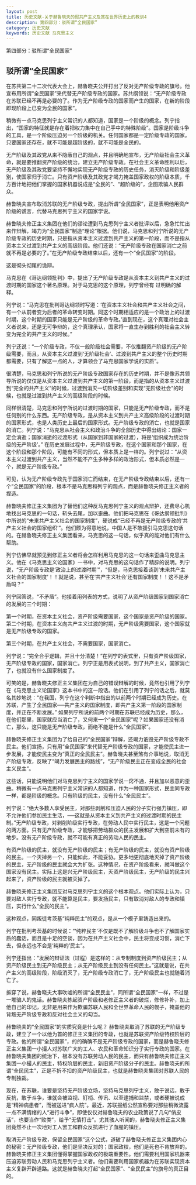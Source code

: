 ```yaml
---
layout: post
title: 历史文献-关于赫鲁晓夫的假共产主义及其在世界历史上的教训4
description: 第四部分：驳所谓“全民国家”
category: 历史文献
keywords: 历史文献 马克思主义
---
```


第四部分：驳所谓“全民国家”

## 驳所谓“全民国家” ##

在苏共第二十二次代表大会上，赫鲁晓夫公开打出了反对无产阶级专政的旗号。他宣布用所谓“全民国家”来代替无产阶级专政的国家。苏共纲领说：“无产阶级专政在苏联已经不再是必要的了。作为无产阶级专政的国家而产生的国家，在新的阶段即现阶段上已变为全民的国家”。

稍微有一点马克思列宁主义常识的人都知道，国家是一个阶级的概念。列宁指出，“国家的特征就是存在着把权力集中在自己手中的特殊阶级”。国家是阶级斗争的工具，是一个阶级压迫另一个阶级的机关。任何国家都是一定阶级专政的国家。只要国家还存在，就不可能是超阶级的，就不可能是全民的。

无产阶级及其政党从来不隐蔽自己的观点，并且明确地宣布，无产阶级社会主义革命，就是要推翻资产阶级的统治，建立无产阶级专政。在社会主义革命胜利以后，无产阶级及其政党要坚持不懈地实现无产阶级专政的历史任务，消灭阶级和阶级差别，使国家归于消亡。只有资产阶级及其政党才竭力掩盖国家政权的阶级本质，千方百计地把他们掌握的国家机器说成是“全民的”、“超阶级的”，企图欺骗人民群众。

赫鲁晓夫宣布取消苏联的无产阶级专政，提出所谓“全民国家”，正是表明他用资产阶级的谎言，代替马克思列宁主义的国家学说。

赫鲁晓夫修正主义集团在他们的谬论遭到马克思列宁主义者批评以后，急急忙忙出来作辩解，竭力为“全民国家”制造“理论”根据。他们说，马克思和列宁所说的无产阶级专政的历史时期，只是指从资本主义过渡到共产主义的第一阶段，而不是指从资本主义过渡到共产主义的高级阶段。他们还说：“无产阶级专政在国家消亡之前就不再是必要的了。”在无产阶级专政结束以后，还有一个“全民国家”的阶段。

这是彻头彻尾的诡辩。

马克思在《哥达纲领批判》中，提出了无产阶级专政是从资本主义到共产主义的过渡时期的国家这个著名原理。对于马克思的这个原理，列宁曾经有
过明确的解释。

列宁说：“马克思在批判哥达纲领时写道：‘在资本主义社会和共产主义社会之间，有一个从前者变为后者的革命转变时期。同这个时期相适应的是一个政治上的过渡时期，这个时期的国家只能是无产阶级的革命专政。’直到现在，这个真理对社会主义者说来，还是无可争辩的，这个真理承认，国家将一直生存到胜利的社会主义转变为完全的共产主义的时候。”

列宁还说：“一个阶级专政，不仅一般阶级社会需要，不仅推翻资产阶级的无产阶级需要，而且，从资本主义过渡到‘无阶级社会’、过渡到共产主义的整个历史时期都需要，只有了解这一点的人，才算领会了马克思国家学说的实质”。

很清楚，马克思和列宁所说的无产阶级专政国家存在的历史时期，并不是像苏共领导所说的仅仅是从资本主义过渡到共产主义的第一阶段，而是指的从资本主义过渡到“完全的共产主义”的时候，过渡到消灭一切阶级差别和实现“无阶级社会”的时候，也就是过渡到共产主义的高级阶段的时候。

同样很清楚，马克思和列宁所说的过渡时期的国家，只能是无产阶级专政，而不是任何别的什么东西。无产阶级专政，是从资本主义到共产主义高级阶段的过渡时期的国家形式，也是人类历史上最后的国家形式。无产阶级专政的消亡，也就是国家的消亡。列宁说：“马克思从社会主义和政治斗争的全部历史中得出结论：国家一定会消逝；国家消逝的过渡形式（从国家到非国家的过渡），将是‘组织成为统治阶级的无产阶级’。”
在历史发展过程中，无产阶级专政，在这个国家和那个国家，在这个阶段和那个阶段，可能有不同的形式，但本质上是一样的。列宁说过：“从资本主义过渡到共产主义，当然不能不产生多种多样的政治形式，但本质必然是一个，就是无产阶级专政。”

可见，认为无产阶级专政先于国家消亡而结束，在无产阶级专政结束以后，还有一个“全民国家”的阶段，根本不是马克思和列宁的观点，而是赫鲁晓夫修正主义者的捏造。

赫鲁晓夫修正主义集团为了替他们这种反马克思列宁主义的观点辩护，还费尽心机地找出马克思的一句话，斩头去尾，加以歪曲。他们把马克思在《哥达纲领批判》中所说的“未来共产主义社会的国家制度”，硬说成“已经不再是无产阶级专政的‘共产主义社会的国家组织’”。他们颇为得意地说，中国人是不敢援引马克思这句话的。在赫鲁晓夫修正主义集团看来，马克思的这一句话，似乎真的能对他们有什么帮助。

列宁仿佛早就预见到修正主义者将会怎样利用马克思的这一句话来歪曲马克思主义。他在《马克思主义论国家》一书中，对马克思的这句话作了精辟的说明。列宁说，“无产阶级专政是‘政治上的过渡时期’”，“但是，马克思接着谈到‘未来共产主义社会的国家制度’！！就是说，甚至在‘共产主义社会’还有国家制度！！这不是矛盾吗？”

列宁回答说，“不矛盾”。他接着用列表的方式，说明了从资产阶级国家到国家消亡的发展的三个时期：

第一个时期，在资本主义社会，资产阶级需要国家，这个国家是资产阶级的国家。
第二个时期，在资本主义向共产主义过渡的时期，无产阶级需要国家，这个国家就是无产阶级专政的国家。

第三个时期，在共产主义社会，不需要国家，国家消亡。

列宁说：“完全合乎逻辑，并且十分清楚！”在列宁的表式里，只有资产阶级国家，无产阶级专政的国家，国家消亡。列宁正是用表式说明，到了共产主义，国家消亡了，也就没有什么国家制度了。

可笑的是，赫鲁晓夫修正主义集团在为自己的错误辩解的时候，竟然也引用了列宁在《马克思主义论国家》这本书中的这一段话。他们在引用了列宁的话之后，就莫名其妙地说：“在我国，列宁在这个判断中指出的以前两个时期已经成为历史。在苏联，产生了全民国家──共产主义的国家制度，即共产主义第一阶段的国家制度，并正在不断发展。”
如果列宁所说的前两个时期在苏联已经成为历史，那么，在他们那里，国家就应当消亡了，又何来一个“全民国家”呢？如果国家还没有消亡，那么，这只能是无产阶级专政，而绝不能是什么“全民国家”。

赫鲁晓夫修正主义集团为了给自己的“全民国家”辩解，还竭力诋毁无产阶级专政不民主。他们宣扬，只有用“全民国家”来代替无产阶级专政的国家，才能使民主进一步发展，才能使民主变为“真正的全民民主”。赫鲁晓夫甚至煞有介事地说，取消无产阶级专政，反映了“竭力发展民主的路线”，“无产阶级民主正在变成全民的社会主义民主”。

这些话，只能说明他们对马克思列宁主义的国家学说一窍不通，并且加以恶意的歪曲。稍微有一点马克思列宁主义常识的人都知道，作为一种国家形式，民主同专政一样，都是阶级的概念。只有阶级的民主，没有什么“全民民主”。

列宁说：“绝大多数人享受民主，对那些剥削和压迫人民的分子实行强力镇压，即不允许他们参加民主生活，──这就是从资本主义到共产主义的过渡时期的民主制。”无产阶级专政，对剥削阶级实行专政，在劳动人民中实行民主，这是一个问题的两方面。只有无产阶级专政，才能够把劳动群众的民主发展和扩大到空前未有的地步。没有无产阶级专政，就不可能有真正的劳动人民的民主。

有资产阶级的民主，就没有无产阶级的民主；有无产阶级的民主，就没有资产阶级的民主。一个灭掉另一个，只能如此，不能妥协。更多地更彻底地灭掉了资产阶级的民主，无产阶级的民主就会大为扩张。这种情况，在资产阶级看来，就叫做这个国家没有民主。实际上这是兴无产阶级民主，灭资产阶级民主，无产阶级的民主兴起来了，资产阶级的民主就被灭掉了。

赫鲁晓夫修正主义集团反对马克思列宁主义的这个根本观点。他们实际上认为，只要对敌人实行专政，就不能算是民主，要发扬民主，只有取消对敌人的专政和镇压，实行什么“全民的民主”。

这种观点，同叛徒考茨基“纯粹民主”的观点，是从一个模子里铸造出来的。

列宁在批判考茨基的时候说：“‘纯粹民主’不仅是既不了解阶级斗争也不了解国家实质的蠢话，而且是十足的空谈，因为在共产主义社会中，民主将变成习惯，消亡下去，但永远也不会是‘纯粹的’民主”。

列宁还指出：“发展的辩证法（过程）是这样的：从专制制度到资产阶级民主；从资产阶级民主到无产阶级民主；从无产阶级民主到没有任何民主。”这就是说，在共产主义的高级阶段，阶级消灭了，无产阶级专政消亡了，无产阶级民主也就随着消亡了。

拆穿了说，赫鲁晓夫大事吹嘘的所谓“全民民主”，同所谓“全民国家”一样，不过是一堆骗人的鬼话。赫鲁晓夫拣起资产阶级和老修正主义者的破烂，修修补补，加上他自己的印记，无非是用来作为欺骗苏联人民和全世界革命人民的幌子，掩盖他的背叛无产阶级专政和反对社会主义的勾当。

赫鲁晓夫的“全民国家”的实质究竟是什么呢？
赫鲁晓夫取消了苏联的无产阶级专政，建立了一个以他为首的修正主义集团的专政，也就是苏联资产阶级特权阶层的专政。他的所谓“全民国家”，的的确确不是无产阶级专政的国家，而是赫鲁晓夫修正主义集团一小撮人对苏联广大的工人、农民和革命知识分子实行专政的国家。在赫鲁晓夫集团的统治下，根本没有苏联劳动人民的民主，而只有赫鲁晓夫修正主义集团一小撮人的民主，特权阶层的民主，新旧资产阶级分子的民主。赫鲁晓夫的所谓“全民民主”，正是不折不扣的资产阶级民主，也就是赫鲁晓夫集团对苏联人民的专制独裁。

现在，在苏联，谁要是坚持无产阶级立场，坚持马克思列宁主义，敢于说话，敢于反抗，敢于斗争，谁就会被监视、钉梢、传讯、以至逮捕和监禁，或者硬被说成是“精神病患者”，而被送进“疯人院”。最近，苏联报纸公然宣称要对那些稍微流露一点不满情绪的人“进行斗争”，即使仅仅对赫鲁晓夫的农业政策说了几句“俏皮话”，也要当作“败类”，给予“无情打击”。尤其骇人听闻的，赫鲁晓夫修正主义集团竟然不止一次地对工人罢工和群众反抗进行了血腥的镇压。

取消无产阶级专政，保留全民国家”这个公式，道破了赫鲁晓夫修正主义集团内心的秘密：无产阶级专政，他们是坚决反对的；国家政权，他们是死也不肯放弃的。赫鲁晓夫修正主义集团懂得掌握国家政权的极端重要性。他们需要利用国家机器来压迫苏联劳动人民和马克思列宁主义者。他们需要利用国家机器为在苏联实现资本主义复辟开辟道路。这就是赫鲁晓夫打起“全民国家”、“全民民主”的旗号的真正目的。
